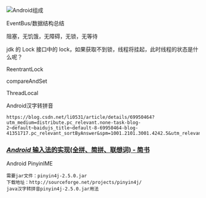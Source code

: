 ![Android组成](C:\Users\zhangjun\Desktop\notes\image\Android组成.png)

EventBus/数据结构总结

阻塞，无饥饿，无障碍，无锁，无等待



jdk 的 Lock 接口中的 lock，如果获取不到锁，线程将挂起，此时线程的状态是什么呢？

ReentrantLock



compareAndSet

ThreadLocal



Android汉字转拼音

```
https://blog.csdn.net/li0531/article/details/69950464?utm_medium=distribute.pc_relevant.none-task-blog-2~default~baidujs_title~default-8-69950464-blog-41351717.pc_relevant_sortByAnswer&spm=1001.2101.3001.4242.5&utm_relevant_index=11
```

### [*Android* 输入法的实现(全拼、简拼、联想词) - 简书](https://www.baidu.com/link?url=X_X0yv--YVKFHqase3xoDbndvw0UhxMGZbEugkGExxL-aLCfMaFtpqCDkp-oVnwN&wd=&eqid=bf25bda20008ead60000000662d4bfc4)



Android PinyinIME

```
需要jar文件：pinyin4j-2.5.0.jar
下载地址：http://sourceforge.net/projects/pinyin4j/
java汉字转拼音pinyin4j-2.5.0.jar用法
```


